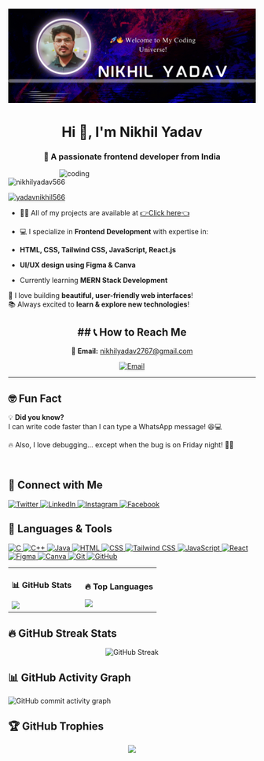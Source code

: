 ![logo](https://github.com/nikhilyadav566/nikhilyadav566/blob/main/template.png)
<h1 align="center">Hi 👋, I'm Nikhil Yadav</h1>
<h3 align="center"> 🚀 A passionate frontend developer from India</h3>

<img align="right" alt="coding" width="400" src="https://camo.githubusercontent.com/4d9f5ecceb711eec6e2018f38a5677dc657c9738d4a65ba3b928c41c0a45b439/68747470733a2f2f6d69726f2e6d656469756d2e636f6d2f6d61782f313336302f302a37513379765349765f7430696f4a2d5a2e676966">

<p align="left"> <img src="https://komarev.com/ghpvc/?username=nikhilyadav566&label=Profile%20views&color=0e75b6&style=flat" alt="nikhilyadav566" /> </p>

<p align="left"> <a href="https://twitter.com/yadavnikhil566" target="blank"><img src="https://img.shields.io/twitter/follow/yadavnikhil566?logo=twitter&style=for-the-badge" alt="yadavnikhil566" /></a> </p>

- 👨‍💻 All of my projects are available at [👉Click here👈](https://www.linkedin.com/in/nikhilyad566/)

- 💻 I specialize in **Frontend Development** with expertise in:  
- **HTML, CSS, Tailwind CSS, JavaScript, React.js**  
- **UI/UX design using Figma & Canva**  
- Currently learning **MERN Stack Development**  

🔭 I love building **beautiful, user-friendly web interfaces**!  
📚 Always excited to **learn & explore new technologies**!  

 
<div align="center">
 <h2> ## 📞 How to Reach Me </h2> 
<p>
  📧 <strong>Email:</strong> 
  <a href="mailto:nikhilyadav2767@gmail.com">nikhilyadav2767@gmail.com</a>
</p>
 <!--For Email Badge-->
 <p>
  <!-- Email Badge -->
  <a href="mailto:nikhilyadav2767@gmail.com">
    <img src="https://img.shields.io/badge/Email-D14836?style=for-the-badge&logo=gmail&logoColor=white" alt="Email" />
  </a>
</p>
</div>


---

## 🤓 Fun Fact  

💡 **Did you know?**  
I can write code faster than I can type a WhatsApp message! 😆💻  

🔥 Also, I love debugging... except when the bug is on Friday night! 🐞😂  

&nbsp;


## 🚀 Connect with Me  
<p align="left">
  <a href="https://twitter.com/YadavNikhil566" target="twitter_blank">
    <img src="https://img.shields.io/badge/Twitter-%231DA1F2.svg?style=for-the-badge&logo=twitter&logoColor=white" alt="Twitter" />
  </a>
  
  <a href="https://www.linkedin.com/comm/mynetwork/discovery-see-all?usecase=PEOPLE_FOLLOWS&followMember=nikhilyad566" target="linkdein_blank">
    <img src="https://img.shields.io/badge/LinkedIn-%230077B5.svg?style=for-the-badge&logo=linkedin&logoColor=white" alt="LinkedIn" />
  </a>

  <a href="https://www.instagram.com/Nikhilyad566/" target="instagram_blank">
    <img src="https://img.shields.io/badge/Instagram-%23E4405F.svg?style=for-the-badge&logo=instagram&logoColor=white" alt="Instagram" />
  </a>

  <a href="https://www.facebook.com/nikhilyad566" target="_blank">
    <img src="https://img.shields.io/badge/Facebook-%231877F2.svg?style=for-the-badge&logo=facebook&logoColor=white" alt="Facebook" />
  </a>
</p>

## 🚀 Languages & Tools  
<p align="left">
  <!-- C -->
  <a href="https://en.wikipedia.org/wiki/C_(programming_language)" target="_blank">
    <img src="https://img.shields.io/badge/C-%2300599C.svg?style=for-the-badge&logo=c&logoColor=white" alt="C" />
  </a>

  <!-- C++ -->
  <a href="https://en.wikipedia.org/wiki/C%2B%2B" target="_blank">
    <img src="https://img.shields.io/badge/C++-%2300599C.svg?style=for-the-badge&logo=c%2B%2B&logoColor=white" alt="C++" />
  </a>
  
  <!-- Java -->
  <a href="https://www.java.com/en/" target="_blank">
    <img src="https://img.shields.io/badge/Java-%23ED8B00.svg?style=for-the-badge&logo=openjdk&logoColor=white" alt="Java" />
  </a>

  <!-- HTML -->
  <a href="https://developer.mozilla.org/en-US/docs/Web/HTML" target="_blank">
    <img src="https://img.shields.io/badge/HTML5-%23E34F26.svg?style=for-the-badge&logo=html5&logoColor=white" alt="HTML" />
  </a>

  <!-- CSS -->
  <a href="https://developer.mozilla.org/en-US/docs/Web/CSS" target="_blank">
    <img src="https://img.shields.io/badge/CSS3-%231572B6.svg?style=for-the-badge&logo=css3&logoColor=white" alt="CSS" />
  </a>

  <!-- Tailwind CSS -->
  <a href="https://tailwindcss.com/" target="_blank">
    <img src="https://img.shields.io/badge/TailwindCSS-%2306B6D4.svg?style=for-the-badge&logo=tailwindcss&logoColor=white" alt="Tailwind CSS" />
  </a>

  <!-- JavaScript -->
  <a href="https://developer.mozilla.org/en-US/docs/Web/JavaScript" target="_blank">
    <img src="https://img.shields.io/badge/JavaScript-%23F7DF1E.svg?style=for-the-badge&logo=javascript&logoColor=black" alt="JavaScript" />
  </a>

  <!-- React -->
  <a href="https://react.dev/" target="_blank">
    <img src="https://img.shields.io/badge/React-%2361DAFB.svg?style=for-the-badge&logo=react&logoColor=black" alt="React" />
  </a>
 <!-- Figma -->
  <a href="https://www.figma.com/" target="_blank">
    <img src="https://img.shields.io/badge/Figma-%23F24E1E.svg?style=for-the-badge&logo=figma&logoColor=white" alt="Figma" />
  </a>

<!-- Canva -->
  <a href="https://www.canva.com/" target="_blank">
    <img src="https://img.shields.io/badge/Canva-%2300C4CC.svg?style=for-the-badge&logo=canva&logoColor=white" alt="Canva" />
  </a>  

  <!-- Git -->
<a href="https://git-scm.com/" target="_blank">
  <img src="https://img.shields.io/badge/Git-%23F05033.svg?style=for-the-badge&logo=git&logoColor=white" alt="Git" />
</a>

<!-- GitHub -->
<a href="https://github.com/" target="_blank">
  <img src="https://img.shields.io/badge/GitHub-%23181717.svg?style=for-the-badge&logo=github&logoColor=white" alt="GitHub" />
</a>
</p>

  

<table>
  <tr>
    <td>
      <h3>📊 GitHub Stats</h3>
      <img src="https://github-readme-stats.vercel.app/api?username=nikhilyadav566&show_icons=true&theme=radical&bg_color=0D1117&title_color=ffcc00&text_color=39d353&icon_color=ff6b6b"/>
    </td>
    <td style="padding-left: 20px;">
      <h3>🔥 Top Languages</h3>
      <img src="https://github-readme-stats.vercel.app/api/top-langs/?username=nikhilyadav566&layout=compact&theme=radical&bg_color=0D1117&title_color=ffcc00&text_color=39d353"/>
    </td>
  </tr>
</table>



## 🔥 GitHub Streak Stats

<div align="center">
  
![GitHub Streak](https://streak-stats.demolab.com?user=nikhilyadav566&theme=dark&background=0D1117&fire=ff6b6b&ring=ffcc00&currStreakLabel=00bfff&sideLabels=ff00ff&dates=39d353)

</div>


## 📊 GitHub Activity Graph  
![GitHub commit activity graph](https://github-readme-activity-graph.vercel.app/graph?username=nikhilyadav566&theme=react-dark&area=true)

## 🏆 GitHub Trophies  

<p align="center">
  <img src="https://github-profile-trophy.vercel.app/?username=nikhilyadav566&theme=radical&no-frame=true&no-bg=true&margin-w=15" />
</p>





